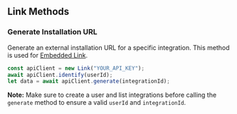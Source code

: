 ## Link Methods

### Generate Installation URL

Generate an external installation URL for a specific integration. This method is used for [Embedded Link](https://docs.runalloy.com/docs/embedded-link).

```javascript
const apiClient = new Link("YOUR_API_KEY");
await apiClient.identify(userId);
let data = await apiClient.generate(integrationId);
```

**Note:** Make sure to create a user and list integrations before calling the `generate` method to ensure a valid `userId` and `integrationId`.